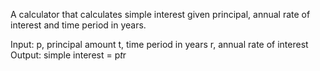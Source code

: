 A calculator that calculates simple interest given principal, annual rate of interest and time period in years.

Input: 
  p, principal amount
  t, time period in years
  r, annual rate of interest
Output: 
  simple interest = p*t*r
